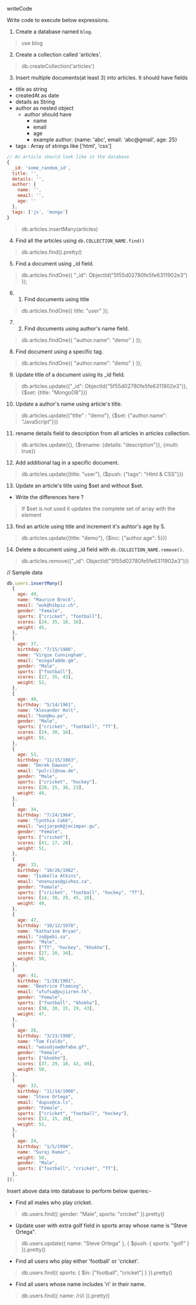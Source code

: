writeCode

Write code to execute below expressions.

1. Create a database named `blog`.

> use blog

2. Create a collection called 'articles'.

> db.createCollection('articles')

3. Insert multiple documents(at least 3) into articles. It should have fields

- title as string
- createdAt as date
- details as String
- author as nested object
  - author should have
    - name
    - email
    - age
    - example author: {name: 'abc', email: 'abc@gmail', age: 25}
- tags : Array of strings like ['html', 'css']

```js
// An article should look like in the database
{
  _id: 'some_random_id',
  title: '',
  details: '',
  author: {
    name: '',
    email: '',
    age: ''
  },
  tags: ['js', 'mongo']
}
```

> db.articles.insertMany(articles)

4. Find all the articles using `db.COLLECTION_NAME.find()`

> db.articles.find().pretty()

5. Find a document using \_id field.

> db.articles.findOne({ "\_id": ObjectId("5f55d02780fe5fe6311902e3") });

6. 1. Find documents using title

> db.articles.findOne({ title: "user" });

7. 2. Find documents using author's name field.

> db.articles.findOne({ "author.name": "demo" } });

8. Find document using a specific tag.

> db.articles.findOne({ "author.name": "demo" } });

9. Update title of a document using its \_id field.

> db.articles.update({"\_id": ObjectId("5f55d02780fe5fe6311902e3")}, {$set: {title: "MongoDB"}})

10. Update a author's name using article's title.

> db.articles.update({"title" : "demo"}, {$set: {"author.name": "JavaScript"}})

11. rename details field to description from all articles in articles collection.

> db.articles.update({}, {$rename: {details: "description"}}, {multi: true})

12. Add additional tag in a specific document.

> db.articles.update({title: "user"}, {$push: {"tags": "Html & CSS"}})

13. Update an article's title using $set and without $set.

- Write the differences here ?

> If $set is not used it updates the complete set of array with the element

13. find an article using title and increment it's auhtor's age by 5.

> db.articles.update({title: "demo"}, {$inc: {"author.age": 5}})

14. Delete a document using \_id field with `db.COLLECTION_NAME.remove()`.

> db.articles.remove({"\_id": ObjectId("5f55d02780fe5fe6311902e3")})

// Sample data

```js
db.users.insertMany([
  {
    age: 49,
    name: "Maurice Brock",
    email: "wuk@hibpiz.ch",
    gender: "Female",
    sports: ["cricket", "football"],
    scores: [24, 35, 18, 16],
    weight: 45,
  },
  {
    age: 37,
    birthday: "7/15/1986",
    name: "Virgie Cunningham",
    email: "ezogafa@de.gm",
    gender: "Male",
    sports: ["football"],
    scores: [17, 35, 43],
    weight: 52,
  },
  {
    age: 48,
    birthday: "5/14/1961",
    name: "Alexander Holt",
    email: "han@mu.pe",
    gender: "Male",
    sports: ["cricket", "football", "TT"],
    scores: [24, 30, 16],
    weight: 55,
  },
  {
    age: 53,
    birthday: "11/15/1963",
    name: "Derek Dawson",
    email: "polril@now.de",
    gender: "Male",
    sports: ["cricket", "hockey"],
    scores: [20, 15, 38, 23],
    weight: 49,
  },
  {
    age: 34,
    birthday: "7/24/1964",
    name: "Cynthia Cobb",
    email: "wujjarpob@jecimpar.gu",
    gender: "Female",
    sports: ["cricket"],
    scores: [41, 17, 28],
    weight: 51,
  },
  {
    age: 33,
    birthday: "10/26/1982",
    name: "Isabella Atkins",
    email: "ononuzas@givhoz.ca",
    gender: "Female",
    sports: ["cricket", "football", "hockey", "TT"],
    scores: [14, 38, 29, 45, 20],
    weight: 49,
  },
  {
    age: 47,
    birthday: "10/12/1978",
    name: "Katharine Bryan",
    email: "zo@pebi.sa",
    gender: "Male",
    sports: ["TT", "hockey", "khokho"],
    scores: [27, 20, 34],
    weight: 58,
  },
  {
    age: 41,
    birthday: "1/28/1991",
    name: "Beatrice Fleming",
    email: "ufufsa@pujizren.tk",
    gender: "Female",
    sports: ["football", "khokho"],
    scores: [30, 20, 15, 29, 43],
    weight: 47,
  },
  {
    age: 26,
    birthday: "3/23/1998",
    name: "Tom Fields",
    email: "wasodjow@ofaba.gf",
    gender: "Female",
    sports: ["khokho"],
    scores: [37, 29, 18, 43, 49],
    weight: 50,
  },
  {
    age: 33,
    birthday: "11/14/1960",
    name: "Steve Ortega",
    email: "dupus@ca.ls",
    gender: "Female",
    sports: ["cricket", "football", "hockey"],
    scores: [12, 15, 20],
    weight: 51,
  },
  {
    age: 24,
    birthday: "1/5/1994",
    name: "Suraj Kumar",
    weight: 50,
    gender: "Male",
    sports: ["football", "cricket", "TT"],
  },
]);
```

Insert above data into database to perform below queries:-

- Find all males who play cricket.

> db.users.find({ gender: "Male", sports: "cricket" }).pretty()

- Update user with extra golf field in sports array whose name is "Steve Ortega".

> db.users.update({ name: "Steve Ortega" }, { $push: { sports: "golf" } }).pretty()

- Find all users who play either 'football' or 'cricket'.

> db.users.find({ sports: { $in: ["football", "cricket"] } }).pretty()

- Find all users whose name includes 'ri' in their name.

> db.users.find({ name: /ri/i }).pretty()
